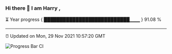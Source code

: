 ### Hi there 👋 I am Harry , 

⏳ Year progress { ███████████████████████████▁▁▁ } 91.08 %

---

⏰ Updated on Mon, 29 Nov 2021 10:57:20 GMT

![Progress Bar CI](https://github.com/duykhang68/duykhang68/workflows/Progress%20Bar%20CI/badge.svg)
